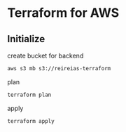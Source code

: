 # Terraform for AWS

## Initialize

create bucket for backend

```bash
aws s3 mb s3://reireias-terraform
```

plan

```bash
terraform plan
```

apply

```bash
terraform apply
```
